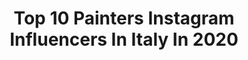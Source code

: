 ---
title: Top 10 Painters Instagram Influencers In Italy In 2020
description: >-
  Find top painters Instagram influencers in Italy in 2020. Most popular hashtags: #painting #art #contemporaryart #italianartist.
platform: Instagram
profiles:
  - username: "gloriabiagetti"
    fullname: >-
      ☽ 𝖌𝖑𝖔𝖗𝖌𝖊𝖔𝖚𝖘 𝖒𝖆𝖐𝖊𝖚𝖕 ☾
    location: "Italy"
    followers: 4471
    engagement: 2673
    commentsToLikes: 0.106090
    id: ck8t9x04bpnf00j78ycfnj54k
    verified: false
    hashtags: "#lion, #makeupbyme, #globalmakeupartist, #nyxcosmeticsitaly"
  - username: "niceandthefox"
    fullname: >-
      Nice And The Fox
    location: "Italy"
    followers: 4853
    engagement: 1520
    commentsToLikes: 0.042204
    id: ck8tchmbczi6d0j7846a5ea5k
    verified: false
    hashtags: "#fineart, #artstudio, #portraitpainting, #artoftheday"
  - username: "carolyneroehm"
    fullname: >-
      Carolyne Roehm
    location: "Italy"
    followers: 42134
    engagement: 547
    commentsToLikes: 0.085352
    id: ck5qd0lept8wc0i116sogqfo6
    verified: true
    hashtags: "#colbaltblue, #blueandwhiteforever, #lovelockets, #australia"
  - username: "lucaluceartgallery_makeup"
    fullname: >-
      LUCA LUCE
    location: "Italy"
    followers: 306731
    engagement: 166
    commentsToLikes: 0.021773
    id: ck0u8yhb48kqm0i1925zikfzc
    verified: true
    hashtags: "#illusion, #covid, #splatter, #mehronmakeup"
  - username: "stefano_rookie"
    fullname: >-
      Stefano Rookie Casati
    location: "Italy"
    followers: 9765
    engagement: 1457
    commentsToLikes: 0.038526
    id: ck14j2ai4i9s30i19roiahk98
    verified: false
    hashtags: "#arteastratta, #bleu, #artsamazingz, #minimalist"
  - username: "alessio_giffi"
    fullname: >-
      Alessio Giffi Art
    location: "Italy"
    followers: 93187
    engagement: 907
    commentsToLikes: 1.367471
    id: ck0vwzoavwe4l0i19tyf86lux
    verified: false
    hashtags: "#painting, #notredame, #notredameparis, #canvas"
  - username: "danielgravesart"
    fullname: >-
      Daniel Graves Art
    location: "Italy"
    followers: 18358
    engagement: 526
    commentsToLikes: 0.012039
    id: ck0tvaqo5alth0i19640lx27o
    verified: false
    hashtags: "#hermannhesse, #portraitpaintings, #capturingtheartist, #fineart"
  - username: "rabaramaofficial"
    fullname: >-
      Rabarama Official
    location: "Italy"
    followers: 10926
    engagement: 632
    commentsToLikes: 0.078502
    id: ck0vzf7b18tak0i197i1p7t3n
    verified: false
    hashtags: "#beauty, #opposites, #handpaintedbronze, #atelier"
  - username: "ladybboriginal"
    fullname: >-
      Beatrice Bettoni
    location: "Italy"
    followers: 19978
    engagement: 555
    commentsToLikes: 0.021078
    id: ck8tdsu6y4n920j78kpuk4l1b
    verified: false
    hashtags: "#goodvibes, #loveyourself, #women, #kepoke"
  - username: "mr_werewolf"
    fullname: >-
      Mr.Werewolf
    location: "Italy"
    followers: 246699
    engagement: 944
    commentsToLikes: 0.010941
    id: ck6tpa6ieiogm0j71vazqgg1x
    verified: true
    hashtags: "#worldof1920, #illustrations, #karmaisabitch, #thankyou"
---